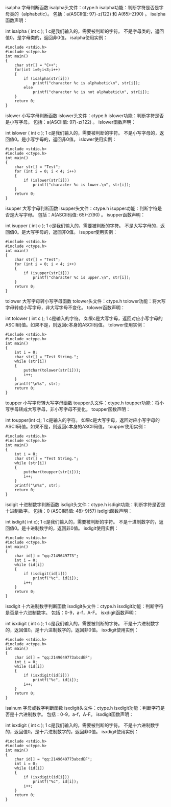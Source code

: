 isalpha 字母判断函数
isalpha头文件：ctype.h
isalpha功能：判断字符是否是字母类的（alphabetic）。
包括：a(ASCII值: 97)-z(122) 和 A(65)-Z(90) 。
isalpha函数声明：

int isalpha ( int c );
1
c是我们输入的，需要被判断的字符。
不是字母类的，返回值0。是字母类的，返回非0值。
isalpha使用实例：

	#include <stdio.h>
	#include <ctype.h>
	int main()
	{
		char str[] = "C++";
		for(int i=0;i<3;i++)
		{
			if (isalpha(str[i])) 
				printf("character %c is alphabetic\n", str[i]);
			else 
				printf("character %c is not alphabetic\n", str[i]);
		}
		return 0;
	}

islower 小写字母判断函数
islower头文件：ctype.h
islower功能：判断字符是否是小写字母。
包括：a(ASCII值: 97)-z(122) 。
islower函数声明：

int islower ( int c );
1
c是我们输入的，需要被判断的字符。
不是小写字母的，返回值0。是小写字母的，返回非0值。
islower使用实例：

	#include <stdio.h>
	#include <ctype.h>
	int main()
	{
		char str[] = "Test";
		for (int i = 0; i < 4; i++)
		{
			if (islower(str[i]))
				printf("character %c is lower.\n", str[i]);
		}
		return 0;
	}

isupper 大写字母判断函数
isupper头文件：ctype.h
isupper功能：判断字符是否是大写字母。
包括：A(ASCII码值: 65)-Z(90) 。
isupper函数声明：

int isupper ( int c );
1
c是我们输入的，需要被判断的字符。
不是大写字母的，返回值0。是大写字母的，返回非0值。
isupper使用实例：

	#include <stdio.h>
	#include <ctype.h>
	int main()
	{
		char str[] = "Test";
		for (int i = 0; i < 4; i++)
		{
			if (isupper(str[i]))
				printf("character %c is upper.\n", str[i]);
		}
		return 0;
	}

tolower 大写字母转小写字母函数
tolower头文件：ctype.h
tolower功能：将大写字母转成小写字母，非大写字母不变化。
tolower函数声明：

int tolower ( int c );
1
c是输入的字符。
如果c是大写字母，返回对应小写字母的ASCII码值。如果不是，则返回c本身的ASCII码值。
tolower使用实例：

	#include <stdio.h>
	#include <ctype.h>
	int main()
	{
		int i = 0;
		char str[] = "Test String.";
		while (str[i])
		{
			putchar(tolower(str[i]));
			i++;
		}
		printf("\n%s", str);
		return 0;
	}

toupper 小写字母转大写字母函数
toupper头文件：ctype.h
toupper功能：将小写字母转成大写字母，非小写字母不变化。
toupper函数声明：

int toupper(int c);
1
c是输入的字符。
如果c是大写字母，返回对应小写字母的ASCII码值。如果不是，则返回c本身的ASCII码值。
toupper使用实例：

	#include <stdio.h>
	#include <ctype.h>
	int main()
	{
		int i = 0;
		char str[] = "Test String.";
		while (str[i])
		{
			putchar(toupper(str[i]));
			i++;
		}
		printf("\n%s", str);
		return 0;
	}

isdigit 十进制数字判断函数
isdigit头文件：ctype.h
isdigit功能：判断字符是否是十进制数字。
包括：0 (ASCII码值: 48)-9(57)
isdigit函数声明：

int isdigit( int c);
1
c是我们输入的，需要被判断的字符。
不是十进制数字的，返回值0。是十进制数字的，返回非0值。
isdigit使用实例：

	#include <stdio.h>
	#include <ctype.h>
	int main()
	{
		char id[] = "qq:2149649773";
		int i = 0;
		while (id[i])
		{
			if (isdigit(id[i]))
				printf("%c", id[i]);
			i++;
		}
		return 0;
	}

isxdigit 十六进制数字判断函数
isxdigit头文件：ctype.h
isxdigit功能：判断字符是否是十六进制数字。
包括：0-9，a-f，A-F。
isxdigit函数声明：

int isxdigit ( int c );
1
c是我们输入的，需要被判断的字符。
不是十六进制数字的，返回值0。是十六进制数字的，返回非0值。
isxdigit使用实例：

	#include <stdio.h>
	#include <ctype.h>
	int main()
	{
		char id[] = "qq:2149649773abcdEF";
		int i = 0;
		while (id[i])
		{
			if (isxdigit(id[i]))
				printf("%c", id[i]);
			i++;
		}
		return 0;
	}

isalnum 字母或数字判断函数
isxdigit头文件：ctype.h
isxdigit功能：判断字符是否是十六进制数字。
包括：0-9，a-f，A-F。
isxdigit函数声明：

int isxdigit ( int c );
1
c是我们输入的，需要被判断的字符。
不是十六进制数字的，返回值0。是十六进制数字的，返回非0值。
isxdigit使用实例：

	#include <stdio.h>
	#include <ctype.h>
	int main()
	{
		char id[] = "qq:2149649773abcdEF";
		int i = 0;
		while (id[i])
		{
			if (isxdigit(id[i]))
				printf("%c", id[i]);
			i++;
		}
		return 0;
	}
